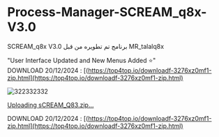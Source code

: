 # Process-Manager-SCREAM_q8x-V3.0
SCREAM_q8x V3.0  برنامج تم تطويره من قبل MR_talalq8x 

"User Interface Updated and New Menus Added ⭐"  
DOWNLOAD 20/12/2024   : [(https://top4top.io/downloadf-3276xz0mf1-zip.html](https://top4top.io/downloadf-3276xz0mf1-zip.html)


![322332332](https://github.com/user-attachments/assets/088e4cdf-1df3-4ead-a46b-c70b7cfbef80)


[Uploading sCREAM_Q83.zip…]()





DOWNLOAD 20/12/2024   : [(https://top4top.io/downloadf-3276xz0mf1-zip.html](https://top4top.io/downloadf-3276xz0mf1-zip.html)
















